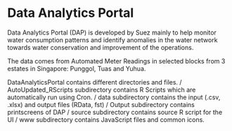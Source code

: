 # Data Analytics Portal
Data Analytics Portal (DAP) is developed by Suez mainly to help monitor water consumption patterns and identify anomalies 
in the water network towards water conservation and improvement of the operations.

The data comes from Automated Meter Readings in selected blocks from 3 estates in Singapore: Punggol, Tuas and Yuhua.

DataAnalyticsPortal contains different directories and files.
/ AutoUpdated_RScripts subdirectory contains R Scripts which are automatically run using Cron.
/ data subdirectory contains the input (.csv, .xlsx) and output files (RData, fst)
/ Output subdirectory contains printscreens of DAP
/ source subdirectory contains source R script for the UI
/ www subdirectory contains JavaScript files and common icons.



